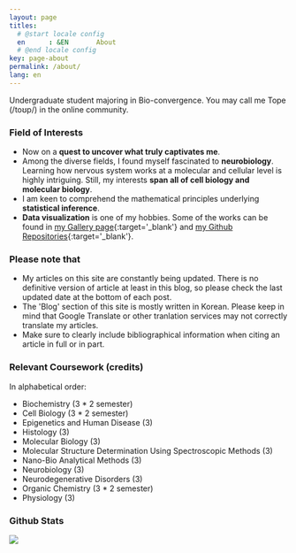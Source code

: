 ```yaml
---
layout: page
titles:
  # @start locale config
  en      : &EN       About
  # @end locale config
key: page-about
permalink: /about/
lang: en
---
```


Undergraduate student majoring in Bio-convergence. 
You may call me Tope (/toʊp/) in the online community.

### Field of Interests

- Now on a **quest to uncover what truly captivates me**. 
- Among the diverse fields, I found myself fascinated to **neurobiology**. Learning how nervous system works at a molecular and cellular level is highly intriguing. Still, my interests **span all of cell biology and molecular biology**.
- I am keen to comprehend the mathematical principles underlying **statistical inference**. 
- **Data visualization** is one of my hobbies. Some of the works can be found in [my Gallery page](https://gaba-tope.github.io/gallery){:target='_blank'} and [my Github Repositories](https://www.github.com/gaba-tope/){:target='_blank'}. 

### Please note that

- My articles on this site are constantly being updated. There is no definitive version of article at least in this blog, so please check the last updated date at the bottom of each post.
- The 'Blog' section of this site is mostly written in Korean. Please keep in mind that Google Translate or other tranlation services may not correctly translate my articles.
- Make sure to clearly include bibliographical information when citing an article in full or in part. 

### Relevant Coursework (credits)

In alphabetical order:

- Biochemistry (3 * 2 semester)
- Cell Biology (3 * 2 semester)
- Epigenetics and Human Disease (3)
- Histology (3)
- Molecular Biology (3)
- Molecular Structure Determination Using Spectroscopic Methods (3)
- Nano-Bio Analytical Methods (3)
- Neurobiology (3)
- Neurodegenerative Disorders (3)
- Organic Chemistry (3 * 2 semester)
- Physiology (3)

### Github Stats

<p>
    <img src="https://github-readme-stats.vercel.app/api/top-langs/?username=gaba-tope&layout=compact&bg_color=30,1565C0,b92b27&title_color=fff&text_color=fff&exclude_repo=gaba-tope.github.io&hide=html,css,javascript">
</p>

